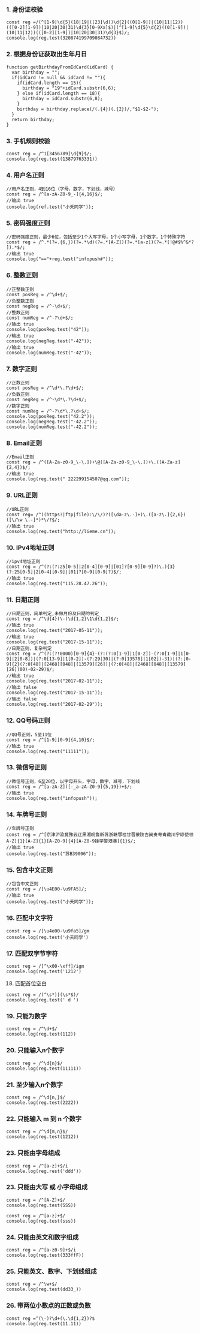 ### 1. 身份证校验


```
const reg =/(^[1-9]\d{5}(18|19|([23]\d))\d{2}((0[1-9])|(10|11|12))(([0-2][1-9])|10|20|30|31)\d{3}[0-9Xx]$)|(^[1-9]\d{5}\d{2}((0[1-9])|(10|11|12))(([0-2][1-9])|10|20|30|31)\d{3}$)/;
console.log(reg.test(320874199709084732))
```
### 2. 根据身份证获取出生年月日


```
function getBirthdayFromIdCard(idCard) {  
  var birthday = "";  
  if(idCard != null && idCard != ""){  
    if(idCard.length == 15){  
      birthday = "19"+idCard.substr(6,6);  
    } else if(idCard.length == 18){  
      birthday = idCard.substr(6,8);  
    }  
    birthday = birthday.replace(/(.{4})(.{2})/,"$1-$2-");  
  }  
  return birthday;  
}
```

### 3. 手机规则校验
```
const reg = /^1[3456789]\d{9}$/;
console.log(reg.test(13879763331))

```
### 4. 用户名正则
```
//用户名正则，4到16位（字母，数字，下划线，减号）
const reg = /^[a-zA-Z0-9_-]{4,16}$/;
//输出 true
console.log(ref.test("小夭同学"));
```

### 5. 密码强度正则

```
//密码强度正则，最少6位，包括至少1个大写字母，1个小写字母，1个数字，1个特殊字符
const reg = /^.*(?=.{6,})(?=.*\d)(?=.*[A-Z])(?=.*[a-z])(?=.*[!@#$%^&*? ]).*$/;
//输出 true
console.log("=="+reg.test("infopush#"));
```
### 6. 整数正则

```
//正整数正则
const posReg = /^\d+$/;
//负整数正则
const negReg = /^-\d+$/;
//整数正则
const numReg = /^-?\d+$/;
//输出 true
console.log(posReg.test("42"));
//输出 true
console.log(negReg.test("-42"));
//输出 true
console.log(numReg.test("-42"));
```
### 7. 数字正则

```
//正数正则
const posReg = /^\d*\.?\d+$/;
//负数正则
const negReg = /^-\d*\.?\d+$/;
//数字正则
const numReg = /^-?\d*\.?\d+$/;
console.log(posReg.test("42.2"));
console.log(negReg.test("-42.2"));
console.log(numReg.test("-42.2"));
```

### 8. Email正则

```
//Email正则
const reg = /^([A-Za-z0-9_\-\.])+\@([A-Za-z0-9_\-\.])+\.([A-Za-z]{2,4})$/;
//输出 true
console.log(reg.test(" 222299154507@qq.com"));
```


### 9. URL正则

```
//URL正则
const reg= /^((https?|ftp|file):\/\/)?([\da-z\.-]+)\.([a-z\.]{2,6})([\/\w \.-]*)*\/?$/;
//输出 true
console.log(reg.test("http://lieme.cn"));
```

### 10. IPv4地址正则

```
//ipv4地址正则
const reg = /^(?:(?:25[0-5]|2[0-4][0-9]|[01]?[0-9][0-9]?)\.){3}(?:25[0-5]|2[0-4][0-9]|[01]?[0-9][0-9]?)$/;
//输出 true
console.log(reg.test("115.28.47.26"));
```

### 11. 日期正则

```
//日期正则，简单判定,未做月份及日期的判定
const reg = /^\d{4}(\-)\d{1,2}\1\d{1,2}$/;
//输出 true
console.log(reg.test("2017-05-11"));
//输出 true
console.log(reg.test("2017-15-11"));
//日期正则，复杂判定
const reg = /^(?:(?!0000)[0-9]{4}-(?:(?:0[1-9]|1[0-2])-(?:0[1-9]|1[0-9]|2[0-8])|(?:0[13-9]|1[0-2])-(?:29|30)|(?:0[13578]|1[02])-31)|(?:[0-9]{2}(?:0[48]|[2468][048]|[13579][26])|(?:0[48]|[2468][048]|[13579][26])00)-02-29)$/;
//输出 true
console.log(reg.test("2017-02-11"));
//输出 false
console.log(reg.test("2017-15-11"));
//输出 false
console.log(reg.test("2017-02-29"));
```

### 12. QQ号码正则

```
//QQ号正则，5至11位
const reg = /^[1-9][0-9]{4,10}$/;
//输出 true
console.log(reg.test("11111"));
```


### 13. 微信号正则

```
//微信号正则，6至20位，以字母开头，字母，数字，减号，下划线
const reg = /^[a-zA-Z]([-_a-zA-Z0-9]{5,19})+$/;
//输出 true
console.log(reg.test("infopush"));
```

### 14. 车牌号正则  

```
//车牌号正则
const reg = /^[京津沪渝冀豫云辽黑湘皖鲁新苏浙赣鄂桂甘晋蒙陕吉闽贵粤青藏川宁琼使领A-Z]{1}[A-Z]{1}[A-Z0-9]{4}[A-Z0-9挂学警港澳]{1}$/;
//输出 true
console.log(reg.test("苏B39006"));
```

### 15. 包含中文正则

```
//包含中文正则
const reg = /[\u4E00-\u9FA5]/;
//输出 true
console.log(reg.test("小夭同学"));
```

### 16. 匹配中文字符


```
const reg = /[\u4e00-\u9fa5]/gm
console.log(reg.test('小夭同学')
```

### 17. 匹配双字节字符


```
const reg = /[^\x00-\xff]/igm
console.log(reg.test('1212')
```


18. 匹配首位空白


```
const reg = /(^\s*)|(\s*$)/
console.log(reg.test(' d ')
```

### 19. 只能为数字

```
const reg = /^\d+$/
console.log(reg.test(112))
```

### 20. 只能输入n个数字


```
const reg = /^\d{n}$/
console.log(reg.test(11111))
```


### 21. 至少输入n个数字


```
const reg = /^\d{n,}$/
console.log(reg.test(2222))
```

### 22. 只能输入 m 到 n 个数字


```
const reg = /^\d{m,n}$/
console.log(reg.test(1212))
```
### 23. 只能由字母组成


```
const reg = /^[a-z]+$/i
console.log(reg.rest('ddd'))
```
### 23. 只能由大写 或 小字母组成


```
const reg = /^[A-Z]+$/
console.log(reg.test(SSS))

const reg = /^[a-z]+$/
console.log(reg.test(sss))
```
### 24. 只能由英文和数字组成

```
const reg = /^[a-z0-9]+$/i
console.log(reg.test(333ffF))
```

### 25. 只能英文、数字、下划线组成


```
const reg = /^\w+$/
console.log(reg.test(dd33_))
```

### 26. 带两位小数点的正数或负数


```
const reg =^(\-)?\d+(\.\d{1,2})?$
console.log(reg.test(11.11))
```
